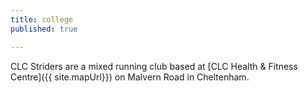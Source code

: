 ```yaml
---
title: college
published: true

---
```


CLC Striders are a mixed running club based at [CLC Health & Fitness Centre]({{ site.mapUrl}}) on Malvern Road in Cheltenham.
